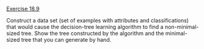 [Exercise 18.9](18-9/)

Construct a data set (set of examples with attributes and
classifications) that would cause the decision-tree learning algorithm
to find a non-minimal-sized tree. Show the tree constructed by the
algorithm and the minimal-sized tree that you can generate by hand.
